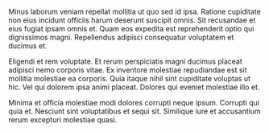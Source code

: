Minus laborum veniam repellat mollitia ut quo sed id ipsa. Ratione cupiditate non eius incidunt officiis harum deserunt suscipit omnis. Sit recusandae et eius fugiat ipsam omnis et. Quam eos expedita est reprehenderit optio qui dignissimos magni. Repellendus adipisci consequatur voluptatem et ducimus et.
 Eligendi et rem voluptate. Et rerum perspiciatis magni ducimus placeat adipisci nemo corporis vitae. Ex inventore molestiae repudiandae est sit mollitia molestiae ea corporis. Quia itaque nihil sint cupiditate voluptas ut hic. Vel qui dolorem ipsa animi placeat. Dolores qui eveniet molestiae illo et.
 Minima et officia molestiae modi dolores corrupti neque ipsum. Corrupti qui quia et. Nesciunt sint voluptatibus et sequi sit. Similique iure et accusantium rerum excepturi molestiae quasi.